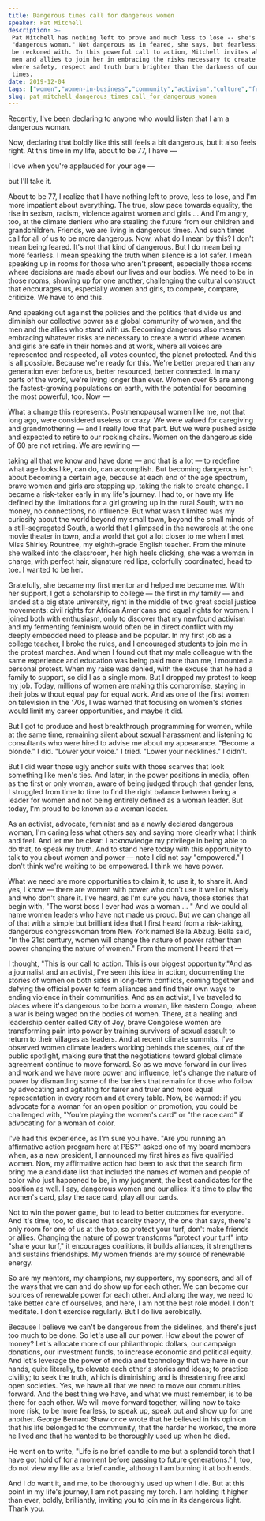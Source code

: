 ```yaml
---
title: Dangerous times call for dangerous women
speaker: Pat Mitchell
description: >-
 Pat Mitchell has nothing left to prove and much less to lose -- she's become a
 "dangerous woman." Not dangerous as in feared, she says, but fearless: a force to
 be reckoned with. In this powerful call to action, Mitchell invites all women,
 men and allies to join her in embracing the risks necessary to create a world
 where safety, respect and truth burn brighter than the darkness of our current
 times.
date: 2019-12-04
tags: ["women","women-in-business","community","activism","culture","feminism","human-rights","gender-equality","inclusion","inequality","life","leadership"]
slug: pat_mitchell_dangerous_times_call_for_dangerous_women
---
```


Recently, I've been declaring to anyone who would listen that I am a dangerous
woman.

Now, declaring that boldly like this still feels a bit dangerous, but it also feels right.
At this time in my life, about to be 77, I have —

I love when you're applauded for your age —

but I'll take it.

About to be 77, I realize that I have nothing left to prove, less to lose, and I'm more
impatient about everything. The true, slow pace towards equality, the rise in sexism,
racism, violence against women and girls ... And I'm angry, too, at the climate deniers
who are stealing the future from our children and grandchildren. Friends, we are living in
dangerous times. And such times call for all of us to be more dangerous. Now, what do I
mean by this? I don't mean being feared. It's not that kind of dangerous. But I do mean
being more fearless. I mean speaking the truth when silence is a lot safer. I mean
speaking up in rooms for those who aren't present, especially those rooms where decisions
are made about our lives and our bodies. We need to be in those rooms, showing up for one
another, challenging the cultural construct that encourages us, especially women and
girls, to compete, compare, criticize. We have to end this.

And speaking out against the policies and the politics that divide us and diminish our
collective power as a global community of women, and the men and the allies who stand with
us. Becoming dangerous also means embracing whatever risks are necessary to create a world
where women and girls are safe in their homes and at work, where all voices are
represented and respected, all votes counted, the planet protected. And this is all
possible. Because we're ready for this. We're better prepared than any generation ever
before us, better resourced, better connected. In many parts of the world, we're living
longer than ever. Women over 65 are among the fastest-growing populations on earth, with
the potential for becoming the most powerful, too. Now —

What a change this represents. Postmenopausal women like me, not that long ago, were
considered useless or crazy. We were valued for caregiving and grandmothering — and I
really love that part. But we were pushed aside and expected to retire to our rocking
chairs. Women on the dangerous side of 60 are not retiring. We are rewiring
—

taking all that we know and have done — and that is a lot — to redefine what age looks
like, can do, can accomplish. But becoming dangerous isn't about becoming a certain age,
because at each end of the age spectrum, brave women and girls are stepping up, taking the
risk to create change. I became a risk-taker early in my life's journey. I had to, or have
my life defined by the limitations for a girl growing up in the rural South, with no
money, no connections, no influence. But what wasn't limited was my curiosity about the
world beyond my small town, beyond the small minds of a still-segregated South, a world
that I glimpsed in the newsreels at the one movie theater in town, and a world that got a
lot closer to me when I met Miss Shirley Rountree, my eighth-grade English teacher. From
the minute she walked into the classroom, her high heels clicking, she was a woman in
charge, with perfect hair, signature red lips, colorfully coordinated, head to toe. I
wanted to be her.

Gratefully, she became my first mentor and helped me become me. With her support, I got a
scholarship to college — the first in my family — and landed at a big state university,
right in the middle of two great social justice movements: civil rights for African
Americans and equal rights for women. I joined both with enthusiasm, only to discover that
my newfound activism and my fermenting feminism would often be in direct conflict with my
deeply embedded need to please and be popular. In my first job as a college teacher, I
broke the rules, and I encouraged students to join me in the protest marches. And when I
found out that my male colleague with the same experience and education was being paid
more than me, I mounted a personal protest. When my raise was denied, with the excuse that
he had a family to support, so did I as a single mom. But I dropped my protest to keep my
job. Today, millions of women are making this compromise, staying in their jobs without
equal pay for equal work. And as one of the first women on television in the '70s, I was
warned that focusing on women's stories would limit my career opportunities, and maybe it
did.

But I got to produce and host breakthrough programming for women, while at the same time,
remaining silent about sexual harassment and listening to consultants who were hired to
advise me about my appearance. "Become a blonde." I did. "Lower your voice." I tried.
"Lower your necklines." I didn't.

But I did wear those ugly anchor suits with those scarves that look something like men's
ties. And later, in the power positions in media, often as the first or only woman, aware
of being judged through that gender lens, I struggled from time to time to find the right
balance between being a leader for women and not being entirely defined as a woman leader.
But today, I'm proud to be known as a woman leader.

As an activist, advocate, feminist and as a newly declared dangerous woman, I'm caring
less what others say and saying more clearly what I think and feel. And let me be clear: I
acknowledge my privilege in being able to do that, to speak my truth. And to stand here
today with this opportunity to talk to you about women and power — note I did not say
"empowered." I don't think we're waiting to be empowered. I think we have
power.

What we need are more opportunities to claim it, to use it, to share it. And yes, I know —
there are women with power who don't use it well or wisely and who don't share it. I've
heard, as I'm sure you have, those stories that begin with, "The worst boss I ever had was
a woman ... " And we could all name women leaders who have not made us proud. But we can
change all of that with a simple but brilliant idea that I first heard from a risk-taking,
dangerous congresswoman from New York named Bella Abzug. Bella said, "In the 21st century,
women will change the nature of power rather than power changing the nature of women."
From the moment I heard that —

I thought, "This is our call to action. This is our biggest opportunity."And as a
journalist and an activist, I've seen this idea in action, documenting the stories of
women on both sides in long-term conflicts, coming together and defying the official power
to form alliances and find their own ways to ending violence in their communities. And as
an activist, I've traveled to places where it's dangerous to be born a woman, like eastern
Congo, where a war is being waged on the bodies of women. There, at a healing and
leadership center called City of Joy, brave Congolese women are transforming pain into
power by training survivors of sexual assault to return to their villages as leaders. And
at recent climate summits, I've observed women climate leaders working behinds the scenes,
out of the public spotlight, making sure that the negotiations toward global climate
agreement continue to move forward. So as we move forward in our lives and work and we have
more power and influence, let's change the nature of power by dismantling some of the
barriers that remain for those who follow by advocating and agitating for fairer and truer
and more equal representation in every room and at every table. Now, be warned: if you
advocate for a woman for an open position or promotion, you could be challenged with,
"You're playing the women's card" or "the race card" if advocating for a woman of
color.

I've had this experience, as I'm sure you have. "Are you running an affirmative action
program here at PBS?" asked one of my board members when, as a new president, I announced
my first hires as five qualified women. Now, my affirmative action had been to ask that
the search firm bring me a candidate list that included the names of women and people of
color who just happened to be, in my judgment, the best candidates for the position as
well. I say, dangerous women and our allies: it's time to play the women's card, play the
race card, play all our cards.

Not to win the power game, but to lead to better outcomes for everyone. And it's time, too,
to discard that scarcity theory, the one that says, there's only room for one of us at the
top, so protect your turf, don't make friends or allies. Changing the nature of power
transforms "protect your turf" into "share your turf," it encourages coalitions, it builds
alliances, it strengthens and sustains friendships. My women friends are my source of
renewable energy.

So are my mentors, my champions, my supporters, my sponsors, and all of the ways that we
can and do show up for each other. We can become our sources of renewable power for each
other. And along the way, we need to take better care of ourselves, and here, I am not the
best role model. I don't meditate. I don't exercise regularly. But I do live
aerobically.

Because I believe we can't be dangerous from the sidelines, and there's just too much to
be done. So let's use all our power. How about the power of money? Let's allocate more of
our philanthropic dollars, our campaign donations, our investment funds, to increase
economic and political equity. And let's leverage the power of media and technology that
we have in our hands, quite literally, to elevate each other's stories and ideas; to
practice civility; to seek the truth, which is diminishing and is threatening free and
open societies. Yes, we have all that we need to move our communities forward. And the best
thing we have, and what we must remember, is to be there for each other. We will move
forward together, willing now to take more risk, to be more fearless, to speak up, speak
out and show up for one another. George Bernard Shaw once wrote that he believed in his
opinion that his life belonged to the community, that the harder he worked, the more he
lived and that he wanted to be thoroughly used up when he died.

He went on to write, "Life is no brief candle to me but a splendid torch that I have got
hold of for a moment before passing to future generations." I, too, do not view my life as
a brief candle, although I am burning it at both ends.

And I do want it, and me, to be thoroughly used up when I die. But at this point in my
life's journey, I am not passing my torch. I am holding it higher than ever, boldly,
brilliantly, inviting you to join me in its dangerous light. Thank you.

<!--
ad_duration=3.33
comment_count=25
event="TEDWomen 2019"
external_start_time=0
has_talk_citation=0
intro_duration=11.82
is_subtitle_required="False"
is_talk_featured="True"
language="en"
language_swap="False"
native_language="en"
number_of_related_talks=6
number_of_speakers=1
number_of_subtitled_videos=13
number_of_tags=12
number_of_talk_download_languages=13
number_of_talk_more_resources=1
number_of_talk_recommendations=1
number_of_talks_take_actions=3
post_ad_duration=0.83
published_timestamp="2020-01-02 15:54:38"
recording_date="2019-12-04"
speaker_description="Dangerous woman"
speaker_is_published=1
speaker_name="Pat Mitchell"
talk_name="Dangerous times call for dangerous women"
talk_recommendations_blurb="More resources curated by Pat Mitchell"
talks_tags=["women","women-in-business","community","activism","culture","feminism","human-rights","gender-equality","inclusion","inequality","life","leadership"]
url_audio="https://download.ted.com/talks/PatMitchell_2019W.mp3?apikey=acme-roadrunner"
url_photo_speaker="https://pe.tedcdn.com/images/ted/b4bc26fdbe192d77dd70b47aca76608f23d1c2cb_254x191.jpg"
url_photo_talk="https://s3.amazonaws.com/talkstar-photos/uploads/6145b7fd-4e96-49ac-a4c6-5a3999d6786a/PatMitchell_2019W-embed.jpg"
url_webpage="https://www.ted.com/talks/pat_mitchell_dangerous_times_call_for_dangerous_women"
video_type_name="TED Stage Talk"
-->